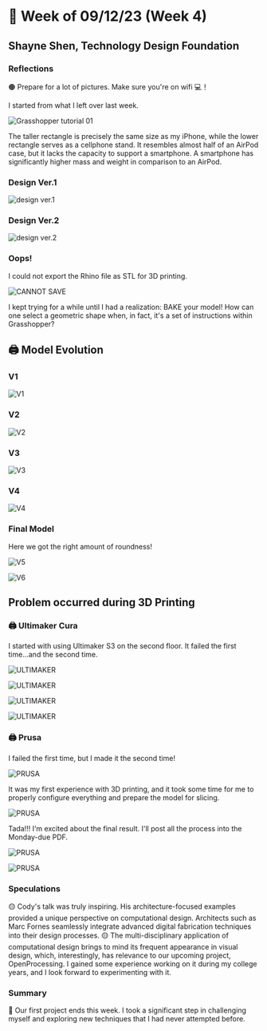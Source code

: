 # 👼 Week of 09/12/23 (Week 4)
## Shayne Shen, Technology Design Foundation

### Reflections
🟠 Prepare for a lot of pictures. Make sure you're on wifi 💻！

I started from what I left over last week. 

![Grasshopper tutorial 01](ss01.png)

The taller rectangle is precisely the same size as my iPhone, while the lower rectangle serves as a cellphone stand. It resembles almost half of an AirPod case, but it lacks the capacity to support a smartphone. A smartphone has significantly higher mass and weight in comparison to an AirPod.

### Design Ver.1

![design ver.1](designv1.png)

### Design Ver.2

![design ver.2](designv2.png)

### Oops! 
I could not export the Rhino file as STL for 3D printing. 

![CANNOT SAVE](fail2.png)

I kept trying for a while until I had a realization: BAKE your model! How can one select a geometric shape when, in fact, it's a set of instructions within Grasshopper?


## 🖨️ Model Evolution

### V1

![V1](model1.png)

### V2

![V2](model2.png)

### V3

![V3](model3.png)

### V4

![V4](model4.png)

### Final Model

Here we got the right amount of roundness! 

![V5](model5.png)

![V6](model6.png)

## Problem occurred during 3D Printing

### 🖨️ Ultimaker Cura

I started with using Ultimaker S3 on the second floor. It failed the first time...and the second time. 

![ULTIMAKER](3dp.png)

![ULTIMAKER](3dp01.png)

![ULTIMAKER](3dp02.png)

![ULTIMAKER](3dp03.png)

### 🖨️ Prusa

I failed the first time, but I made it the second time!

![PRUSA](3dp05.png)

It was my first experience with 3D printing, and it took some time for me to properly configure everything and prepare the model for slicing.

![PRUSA](3dp06.png)

Tada!!! I‘m excited about the final result. I'll post all the process into the Monday-due PDF.

![PRUSA](IMG_7254.jpg)

![PRUSA](IMG_7256.jpg)


### Speculations
🟡 Cody's talk was truly inspiring. His architecture-focused examples provided a unique perspective on computational design. Architects such as Marc Fornes seamlessly integrate advanced digital fabrication techniques into their design processes. 
🟡 The multi-disciplinary application of computational design brings to mind its frequent appearance in visual design, which, interestingly, has relevance to our upcoming project, OpenProcessing. I gained some experience working on it during my college years, and I look forward to experimenting with it.

### Summary
🔵 Our first project ends this week. I took a significant step in challenging myself and exploring new techniques that I had never attempted before.
